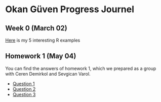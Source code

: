 ﻿# Okan Güven Progress Journel

## Week 0 (March 02)

[Here](files/Example_Homework_0.html) is my 5 interesting R examples

## Homework 1 (May 04)
You can find the answers of homework 1, which we prepared as a group with Ceren Demirkol and Sevgican Varol.

* [Question 1](files/1.html)
* [Question 2](files/2.html)
* [Question 3](files/3.html)
